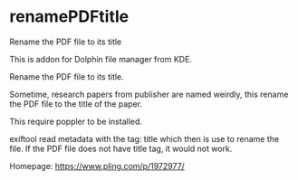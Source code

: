 # renamePDFtitle
Rename the PDF file to its title

This is addon for Dolphin file manager from KDE.

Rename the PDF file to its title.

Sometime, research papers from publisher are named weirdly, this rename the PDF file to the title of the paper.

This require poppler to be installed.

exiftool read metadata with the tag: title which then is use to rename the file. If the PDF file does not have title tag, it would not work.

Homepage: https://www.pling.com/p/1972977/
